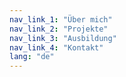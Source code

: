 ```yaml
---
nav_link_1: "Über mich"
nav_link_2: "Projekte"
nav_link_3: "Ausbildung"
nav_link_4: "Kontakt"
lang: "de"
---
```


